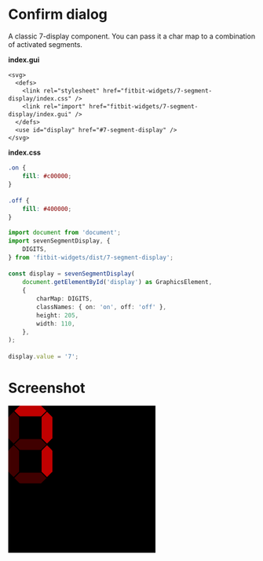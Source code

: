 # Confirm dialog

A classic 7-display component.
You can pass it a char map to a combination of activated segments.

**index.gui**

```
<svg>
  <defs>
    <link rel="stylesheet" href="fitbit-widgets/7-segment-display/index.css" />
    <link rel="import" href="fitbit-widgets/7-segment-display/index.gui" />
  </defs>
  <use id="display" href="#7-segment-display" />
</svg>
```

**index.css**

```css
.on {
	fill: #c00000;
}

.off {
	fill: #400000;
}
```

```typescript
import document from 'document';
import sevenSegmentDisplay, {
	DIGITS,
} from 'fitbit-widgets/dist/7-segment-display';

const display = sevenSegmentDisplay(
	document.getElementById('display') as GraphicsElement,
	{
		charMap: DIGITS,
		classNames: { on: 'on', off: 'off' },
		height: 205,
		width: 110,
	},
);

display.value = '7';
```

# Screenshot

![The number 7](./screenshot.png)
